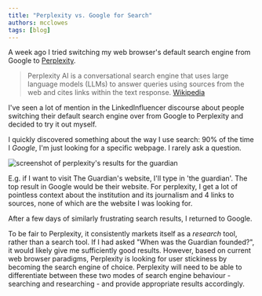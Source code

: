 ```yaml
---
title: "Perplexity vs. Google for Search"
authors: mcclowes
tags: [blog]
---
```


A week ago I tried switching my web browser's default search engine from Google to [Perplexity](https://www.perplexity.ai/).

<!--truncate-->

> Perplexity AI is a conversational search engine that uses large language models (LLMs) to answer queries using sources from the web and cites links within the text response.
[Wikipedia](https://en.wikipedia.org/wiki/Perplexity_AI)

I've seen a lot of mention in the LinkedInfluencer discourse about people switching their default search engine over from Google to Perplexity and decided to try it out myself.

I quickly discovered something about the way I use search: 90% of the time I *Google*, I'm just looking for a specific webpage. I rarely ask a question.

![screenshot of perplexity's results for the guardian](/img/posts/guardian.png)

E.g. if I want to visit The Guardian's website, I'll type in 'the guardian'. The top result in Google would be their website. For perplexity, I get a lot of pointless context about the institution and its journalism and 4 links to sources, none of which are the website I was looking for.

After a few days of similarly frustrating search results, I returned to Google.

To be fair to Perplexity, it consistently markets itself as a _research_ tool, rather than a search tool. If I had asked "When was the Guardian founded?", it would likely give me sufficiently good results. However, based on current web browser paradigms, Perplexity is looking for user stickiness by becoming the search engine of choice. Perplexity will need to be able to differentiate between these two modes of search engine behaviour - searching and researching - and provide appropriate results accordingly.

